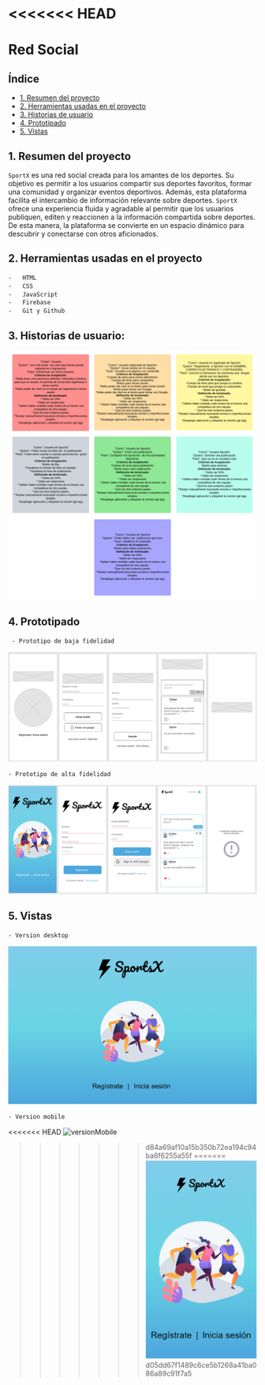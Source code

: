<<<<<<< HEAD
=======
# Red Social

## Índice

-   [1. Resumen del proyecto](#1-resumen-del-proyecto)
-   [2. Herramientas usadas en el proyecto](#2-Herramientas-usadas-en-el-proyecto)
-   [3. Historias de usuario](#3-historias-de-usuario)
-   [4. Prototipado](#4-prototipado)
-   [5. Vistas](#5-vistas)

## 1. Resumen del proyecto

`SportX` es una red social creada para los amantes de los deportes. Su objetivo es permitir a los usuarios compartir sus deportes favoritos, formar una comunidad y organizar eventos deportivos. Además, esta plataforma facilita el intercambio de información relevante sobre deportes. `SportX` ofrece una experiencia fluida y agradable al permitir que los usuarios publiquen, editen y reaccionen a la información compartida sobre deportes. De esta manera, la plataforma se convierte en un espacio dinámico para descubrir y conectarse con otros aficionados.

## 2. Herramientas usadas en el proyecto

```sh
-   HTML
-   CSS
-   JavaScript
-   Firebase
-   Git y Github
```

## 3. Historias de usuario:

![historiasDeUsuario](HU.png)

## 4. Prototipado

```sh
 - Prototipo de baja fidelidad
```

![prototipoBajaFidelidad](PBF.png)

```sh
- Prototipo de alta fidelidad

```

![prototipoAltaFidelidad](PAF.png)

## 5. Vistas

```sh
- Version desktop

```

![versionDesktop](VERSIOND.png)

```sh
- Version mobile

```

<<<<<<< HEAD
![versionMobile](VMR.png)
>>>>>>> d84a69af10a15b350b72ea194c94ba6f6255a55f
=======
![versionMobile](VERSIONM.png)
>>>>>>> d05dd67f1489c6ce5b1268a41ba086a89c91f7a5
